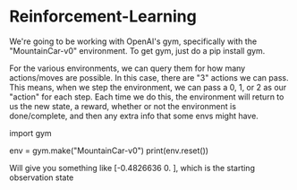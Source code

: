 # Reinforcement-Learning
We're going to be working with OpenAI's gym, specifically with the "MountainCar-v0" environment. To get gym, just do a pip install gym.

For the various environments, we can query them for how many actions/moves are possible. In this case, there are "3" actions we can pass. This means, when we step the environment, we can pass a 0, 1, or 2 as our "action" for each step. Each time we do this, the environment will return to us the new state, a reward, whether or not the environment is done/complete, and then any extra info that some envs might have.


import gym

env = gym.make("MountainCar-v0")
print(env.reset())

Will give you something like [-0.4826636 0. ], which is the starting observation state
